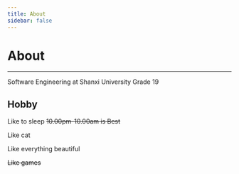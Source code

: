```yaml
---
title: About
sidebar: false
---
```


# About

***

Software Engineering at Shanxi University Grade 19

## Hobby

Like to sleep ~~10.00pm-10.00am is Best~~

Like cat 

Like everything beautiful

~~Like games~~
